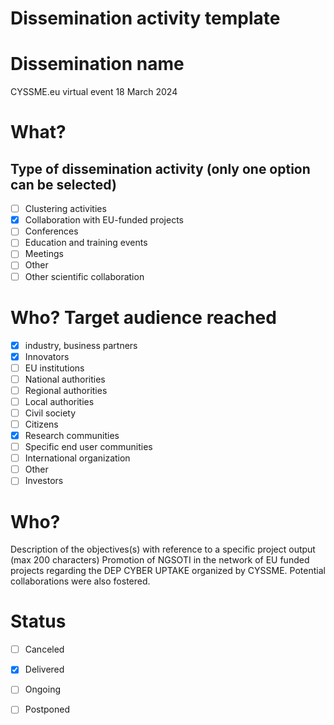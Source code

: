 Dissemination activity template
==
# Dissemination name
CYSSME.eu virtual event 18 March 2024
# What?
## Type of dissemination activity (only one option can be selected)
- [ ] Clustering activities
- [x] Collaboration with EU-funded projects
- [ ] Conferences
- [ ] Education and training events
- [ ] Meetings
- [ ] Other
- [ ] Other scientific collaboration
# Who? Target audience reached
- [x] industry, business partners
- [x] Innovators
- [ ] EU institutions
- [ ] National authorities
- [ ] Regional authorities
- [ ] Local authorities
- [ ] Civil society
- [ ] Citizens
- [x] Research communities
- [ ] Specific end user communities
- [ ] International organization
- [ ] Other
- [ ] Investors

# Who?
Description of the objectives(s) with reference to a specific project output (max 200 characters)
Promotion of NGSOTI in the network of EU funded projects regarding the DEP CYBER UPTAKE organized by CYSSME. Potential collaborations were also fostered.
# Status
- [ ] Canceled
- [x] Delivered
- [ ] Ongoing
- [ ] Postponed

